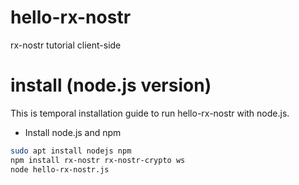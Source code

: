 # hello-rx-nostr
rx-nostr tutorial client-side

# install (node.js version)
This is temporal installation guide to run hello-rx-nostr with node.js.
+ Install node.js and npm
```bash
sudo apt install nodejs npm
npm install rx-nostr rx-nostr-crypto ws
node hello-rx-nostr.js
```

